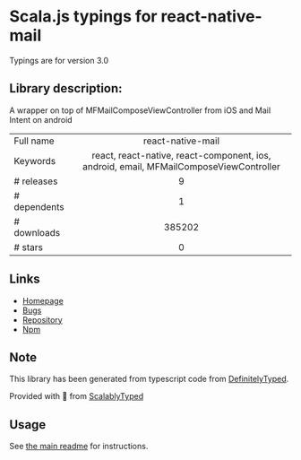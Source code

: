 
# Scala.js typings for react-native-mail

Typings are for version 3.0

## Library description:
A wrapper on top of MFMailComposeViewController from iOS and Mail Intent on android

|                    |                 |
| ------------------ | :-------------: |
| Full name          | react-native-mail |
| Keywords           | react, react-native, react-component, ios, android, email, MFMailComposeViewController |
| # releases         | 9 |
| # dependents       | 1 |
| # downloads        | 385202 |
| # stars            | 0 |

## Links
- [Homepage](https://github.com/chirag04/react-native-mail#readme)
- [Bugs](https://github.com/chirag04/react-native-mail/issues)
- [Repository](https://github.com/chirag04/react-native-mail)
- [Npm](https://www.npmjs.com/package/react-native-mail)
    


## Note
This library has been generated from typescript code from [DefinitelyTyped](https://definitelytyped.org).

Provided with :purple_heart: from [ScalablyTyped](https://github.com/oyvindberg/ScalablyTyped)

## Usage
See [the main readme](../../readme.md) for instructions.


